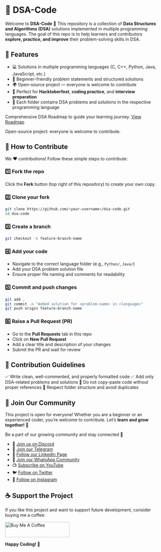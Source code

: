 # 📘 DSA-Code

Welcome to **DSA-Code** 🎉
This repository is a collection of **Data Structures and Algorithms (DSA)** solutions implemented in multiple programming languages.
The goal of this repo is to help learners and contributors **explore, practice, and improve** their problem-solving skills in DSA.


## 🚀 Features

* 💻 Solutions in multiple programming languages (C, C++, Python, Java, JavaScript, etc.)
* 🧩 Beginner-friendly problem statements and structured solutions
* 🌍 Open-source project — everyone is welcome to contribute
* 💪 Perfect for **Hacktoberfest**, **coding practice**, and **interview preparation**
* 📂 Each folder contains DSA problems and solutions in the respective programming language

Comprehensive DSA Roadmap to guide your learning journey. [View Roadmap](./roadmap/DSA%20Road%20Map%20Basic%20to%20Advance.md)

Open-source project: everyone is welcome to contribute.

## 🤝 How to Contribute

We ❤️ contributions! Follow these simple steps to contribute:

### 1️⃣ Fork the repo

Click the **Fork** button (top right of this repository) to create your own copy.

### 2️⃣ Clone your fork

```bash
git clone https://github.com/<your-username>/dsa-code.git
cd dsa-code
```

### 3️⃣ Create a branch

```bash
git checkout -b feature-branch-name
```

### 4️⃣ Add your code

* Navigate to the correct language folder (e.g., `Python/`, `Java/`)
* Add your DSA problem solution file
* Ensure proper file naming and comments for readability

### 5️⃣ Commit and push changes

```bash
git add .
git commit -m "Added solution for <problem-name> in <language>"
git push origin feature-branch-name
```

### 6️⃣ Raise a Pull Request (PR)

* Go to the **Pull Requests** tab in this repo
* Click on **New Pull Request**
* Add a clear title and description of your changes
* Submit the PR and wait for review


## 📝 Contribution Guidelines

✅ Write clean, well-commented, and properly formatted code
✅ Add only DSA-related problems and solutions
🚫 Do not copy-paste code without proper references
📁 Respect folder structure and avoid duplicates


## 📢 Join Our Community

This project is open for everyone!
Whether you are a beginner or an experienced coder, you’re welcome to contribute.
Let’s **learn and grow together!** 🌱

Be a part of our growing community and stay connected 🚀

* 💬 [Join us on Discord](#)
* 📢 [Join our Telegram](#)
* 💼 [Follow our LinkedIn Page](#)
* 💬 [Join our WhatsApp Community](#)
* 📺 [Subscribe on YouTube](#)
* 🐦 [Follow on Twitter](#)
* 📸 [Follow on Instagram](#)


## ☕ Support the Project

If you like this project and want to support future development, consider buying me a coffee:

<a href="https://www.buymeacoffee.com/mgoshwami1c">
  <img src="https://cdn.buymeacoffee.com/buttons/v2/default-yellow.png" height="50" width="210" alt="Buy Me A Coffee">
</a>

**Happy Coding! 🚀**
